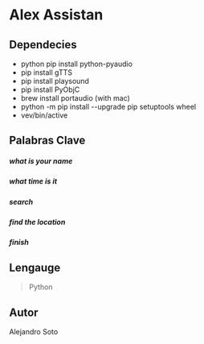# Alex Assistan

## Dependecies
* python pip install python-pyaudio
* pip install gTTS
* pip install playsound
* pip install PyObjC
* brew install portaudio (with mac)
* python -m pip install --upgrade pip setuptools wheel
* vev/bin/active

## Palabras Clave
##### what is your name
##### what time is it
##### search
##### find the location
##### finish

## Lengauge
> Python

## Autor
 Alejandro Soto